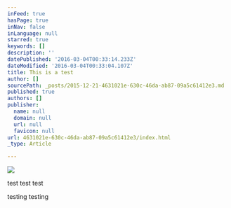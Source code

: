 ```yaml
---
inFeed: true
hasPage: true
inNav: false
inLanguage: null
starred: true
keywords: []
description: ''
datePublished: '2016-03-04T00:33:14.233Z'
dateModified: '2016-03-04T00:33:04.107Z'
title: This is a test
author: []
sourcePath: _posts/2015-12-21-4631021e-630c-46da-ab87-09a5c61412e3.md
published: true
authors: []
publisher:
  name: null
  domain: null
  url: null
  favicon: null
url: 4631021e-630c-46da-ab87-09a5c61412e3/index.html
_type: Article

---
```

![](https://the-grid-user-content.s3-us-west-2.amazonaws.com/57baaa97-bb6f-436b-8641-1b53a58f50ed.jpg)

test test test

testing   testing